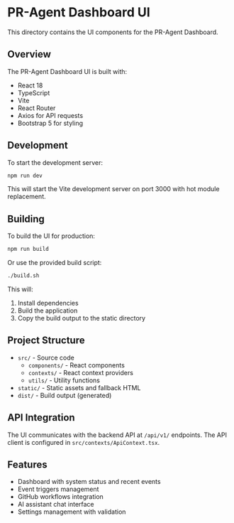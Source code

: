# PR-Agent Dashboard UI

This directory contains the UI components for the PR-Agent Dashboard.

## Overview

The PR-Agent Dashboard UI is built with:
- React 18
- TypeScript
- Vite
- React Router
- Axios for API requests
- Bootstrap 5 for styling

## Development

To start the development server:

```bash
npm run dev
```

This will start the Vite development server on port 3000 with hot module replacement.

## Building

To build the UI for production:

```bash
npm run build
```

Or use the provided build script:

```bash
./build.sh
```

This will:
1. Install dependencies
2. Build the application
3. Copy the build output to the static directory

## Project Structure

- `src/` - Source code
  - `components/` - React components
  - `contexts/` - React context providers
  - `utils/` - Utility functions
- `static/` - Static assets and fallback HTML
- `dist/` - Build output (generated)

## API Integration

The UI communicates with the backend API at `/api/v1/` endpoints. The API client is configured in `src/contexts/ApiContext.tsx`.

## Features

- Dashboard with system status and recent events
- Event triggers management
- GitHub workflows integration
- AI assistant chat interface
- Settings management with validation

